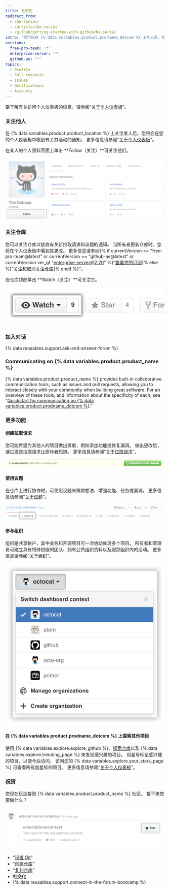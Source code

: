 ```yaml
---
title: 社交化
redirect_from:
  - /be-social/
  - /articles/be-social
  - /github/getting-started-with-github/be-social
intro: '您可以在 {% data variables.product.prodname_dotcom %} 上与人员、仓库及组织进行互动。 从您的个人仪表板查看其他人正在做什么，在跟谁联系。'
versions:
  free-pro-team: '*'
  enterprise-server: '*'
  github-ae: '*'
topics:
  - Profile
  - Pull requests
  - Issues
  - Notifications
  - Accounts
---
```

要了解有关访问个人仪表板的信息，请参阅“[关于个人仪表板](/articles/about-your-personal-dashboard)”。

### 关注他人

在 {% data variables.product.product_location %} 上关注某人后，您将会在您的个人仪表板中收到有关其活动的通知。 更多信息请参阅“[关于个人仪表板](/articles/about-your-personal-dashboard)”。

在某人的个人资料页面上单击 **Follow（关注）**可关注他们。

![关注用户按钮](/assets/images/help/profile/follow-user-button.png)

### 关注仓库

您可以关注仓库以接收有关新拉取请求和议题的通知。 当所有者更新仓库时，您将在个人仪表板中看到其更改。 更多信息请参阅{% if currentVersion == "free-pro-team@latest" or currentVersion == "github-ae@latest" or currentVersion ver_gt "enterprise-server@2.20" %}“[查看您的订阅](/github/managing-subscriptions-and-notifications-on-github/viewing-your-subscriptions){% else %}”[关注和取消关注仓库](/github/receiving-notifications-about-activity-on-github/watching-and-unwatching-repositories){% endif %}”。

在仓库顶部单击 **Watch（关注）**可关注它。

![关注仓库按钮](/assets/images/help/repository/repo-actions-watch.png)

### 加入对话

{% data reusables.support.ask-and-answer-forum %}

### Communicating on {% data variables.product.product_name %}

{% data variables.product.product_name %} provides built-in collaborative communication tools, such as issues and pull requests, allowing you to interact closely with your community when building great software. For an overview of these tools, and information about the specificity of each, see "[Quickstart for communicating on {% data variables.product.prodname_dotcom %}](/github/collaborating-with-issues-and-pull-requests/quickstart-for-communicating-on-github)."

### 更多功能

#### 创建拉取请求

 您可能希望为其他人的项目做出贡献，例如添加功能或修复漏洞。 做出更改后，通过发送拉取请求让原作者知道。 更多信息请参阅“[关于拉取请求](/articles/about-pull-requests)”。

 ![拉取请求按钮](/assets/images/help/repository/repo-actions-pullrequest.png)

#### 使用议题

在仓库上进行协作时，可使用议题来跟踪想法、增强功能、任务或漏洞。 更多信息请参阅“[关于议题](/articles/about-issues/)”。

![议题按钮](/assets/images/help/repository/repo-tabs-issues.png)

#### 参与组织

组织是共享帐户，其中业务和开源项目可一次协助处理多个项目。 所有者和管理员可建立具有特殊权限的团队、拥有公共组织资料以及跟踪组织内的活动。 更多信息请参阅“[关于组织](/articles/about-organizations/)”。

![切换帐户上下文下拉列表](/assets/images/help/overview/dashboard-contextswitcher.png)

#### 在 {% data variables.product.prodname_dotcom %} 上探索其他项目

使用 {% data variables.explore.explore_github %}、[探索仓库](https://github.com/explore)以及 {% data variables.explore.trending_page %} 来发现感兴趣的项目。 用星号标记感兴趣的项目，以便今后访问。 访问您的 {% data variables.explore.your_stars_page %} 可查看所有加星标的项目。  更多信息请参阅“[关于个人仪表板](/articles/about-your-personal-dashboard/)”。

### 祝贺

您现在已连接到 {% data variables.product.product_name %} 社区。 接下来您要做什么？

![用星号标记项目](/assets/images/help/stars/star-a-project.png)

- “[设置 Git](/articles/set-up-git)”
- “[创建仓库](/articles/create-a-repo)”
- “[复刻仓库](/articles/fork-a-repo)”
- **社交化**
- {% data reusables.support.connect-in-the-forum-bootcamp %}
